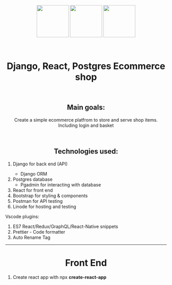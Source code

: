 <p align="center">
  <img height="100" src="https://media.geeksforgeeks.org/wp-content/uploads/20200210175202/django-basics.png">
   <img height="100" src="https://upload.wikimedia.org/wikipedia/commons/thumb/a/a7/React-icon.svg/1024px-React-icon.svg.png">
   <img height="100" src="https://miro.medium.com/v2/resize:fit:4800/format:webp/1*7AOhGDnRL2eyJMUidCHZEA.jpeg">
</p>
<br />

<h1 align="center">Django, React, Postgres Ecommerce shop</h1>
<br />

<h2 align="center">Main goals:</h2>
<p align="center">Create a simple ecommerce platfrom to store and serve shop items. Including login and basket</p>
<br />

<h2 align="center">Technologies used:</h2>
<ol>
  <li>Django for back end (API)</li>
    <ul>
      <li>
        Django ORM
      </li>
    </ul>
  <li>Postgres database
    <ul>
      <li>
        Pgadmin for interacting with database
      </li>
    </ul>
  </li>
  <li>React for front end</li>
  <li>Bootstrap for styling & components</li>
  <li>Postman for API testing</li>
  <li>Linode for hosting and testing</li>
</ol>

<p>Vscode plugins:</p>
<ol>
  <li>ES7 React/Redux/GraphQL/React-Native snippets</li>
  <li>Prettier - Code formatter</li>
  <li>Auto Rename Tag</li>
</ol>

<hr />

<h1 align="center">Front End</h1>
<ol>
  <li>Create react app with npx <strong>create-react-app</strong></li>
</ol>
